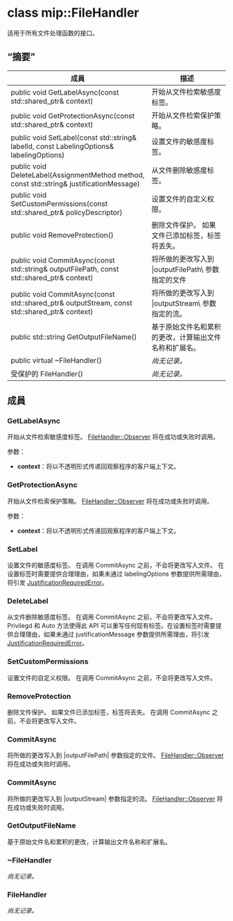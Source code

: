 # <a name="class-mipfilehandler"></a>class mip::FileHandler 
适用于所有文件处理函数的接口。
  
## <a name="summary"></a>“摘要”
 成員                        | 描述                                
--------------------------------|---------------------------------------------
public void GetLabelAsync(const std::shared_ptr<void>& context)  |  开始从文件检索敏感度标签。
public void GetProtectionAsync(const std::shared_ptr<void>& context)  |  开始从文件检索保护策略。
 public void SetLabel(const std::string& labelId, const LabelingOptions& labelingOptions)  |  设置文件的敏感度标签。
 public void DeleteLabel(AssignmentMethod method, const std::string& justificationMessage)  |  从文件删除敏感度标签。
public void SetCustomPermissions(const std::shared_ptr<PolicyDescriptor>& policyDescriptor)  |  设置文件的自定义权限。
 public void RemoveProtection()  |  删除文件保护。 如果文件已添加标签，标签将丢失。
public void CommitAsync(const std::string& outputFilePath, const std::shared_ptr<void>& context) | 将所做的更改写入到 \|outputFilePath\ 参数指定的文件 |  参数。
public void CommitAsync(const std::shared_ptr<Stream>& outputStream, const std::shared_ptr<void>& context) | 将所做的更改写入到 \|outputStream\ 参数指定的流。 |  参数。
 public std::string GetOutputFileName()  |  基于原始文件名和累积的更改，计算输出文件名称和扩展名。
 public virtual ~FileHandler()  | _尚无记录。_
 受保护的 FileHandler()  | _尚无记录。_
  
## <a name="members"></a>成員
  
### <a name="getlabelasync"></a>GetLabelAsync
开始从文件检索敏感度标签。
[FileHandler::Observer](class_mip_filehandler_observer.md) 将在成功或失败时调用。

参数：  
* **context**：将以不透明形式传递回观察程序的客户端上下文。


  
### <a name="getprotectionasync"></a>GetProtectionAsync
开始从文件检索保护策略。
[FileHandler::Observer](class_mip_filehandler_observer.md) 将在成功或失败时调用。

参数：  
* **context**：将以不透明形式传递回观察程序的客户端上下文。


  
### <a name="setlabel"></a>SetLabel
设置文件的敏感度标签。
在调用 CommitAsync 之前，不会将更改写入文件。
在设置标签时需要提供合理理由，如果未通过 labelingOptions 参数提供所需理由，将引发 [JustificationRequiredError](class_mip_justificationrequirederror.md)。
  
### <a name="deletelabel"></a>DeleteLabel
从文件删除敏感度标签。
在调用 CommitAsync 之前，不会将更改写入文件。 Privilegd 和 Auto 方法使得此 API 可以重写任何现有标签。在设置标签时需要提供合理理由，如果未通过 justificationMessage 参数提供所需理由，将引发 [JustificationRequiredError](class_mip_justificationrequirederror.md)。
  
### <a name="setcustompermissions"></a>SetCustomPermissions
设置文件的自定义权限。
在调用 CommitAsync 之前，不会将更改写入文件。
  
### <a name="removeprotection"></a>RemoveProtection
删除文件保护。 如果文件已添加标签，标签将丢失。
在调用 CommitAsync 之前，不会将更改写入文件。
  
### <a name="commitasync"></a>CommitAsync
将所做的更改写入到 |outputFilePath| 参数指定的文件。
[FileHandler::Observer](class_mip_filehandler_observer.md) 将在成功或失败时调用。
  
### <a name="commitasync"></a>CommitAsync
将所做的更改写入到 |outputStream| 参数指定的流。
[FileHandler::Observer](class_mip_filehandler_observer.md) 将在成功或失败时调用。
  
### <a name="getoutputfilename"></a>GetOutputFileName
基于原始文件名和累积的更改，计算输出文件名称和扩展名。
  
### <a name="filehandler"></a>~FileHandler
_尚无记录。_

  
### <a name="filehandler"></a>FileHandler
_尚无记录。_
